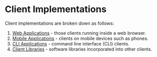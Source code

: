 # Client Implementations

Client implementations are broken down as follows:

1. [Web Applications](web_applications.md) - those clients running inside a web browser.
1. [Mobile Applications](mobile_applications.md) - clients on mobile devices such as phones.
1. [CLI Applications](cli_applications.md) - command line interface (CLI) clients.
1. [Client Libraries](libraries.md) - software libraries incorporated into other clients.
